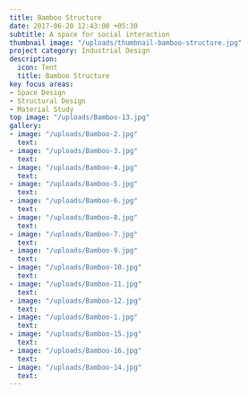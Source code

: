 ```yaml
---
title: Bamboo Structure
date: 2017-06-20 12:43:00 +05:30
subtitle: A space for social interaction
thumbnail image: "/uploads/thumbnail-bamboo-structure.jpg"
project category: Industrial Design
description:
  icon: Tent
  title: Bamboo Structure
key focus areas:
- Space Design
- Structural Design
- Material Study
top image: "/uploads/Bamboo-13.jpg"
gallery:
- image: "/uploads/Bamboo-2.jpg"
  text: 
- image: "/uploads/Bamboo-3.jpg"
  text: 
- image: "/uploads/Bamboo-4.jpg"
  text: 
- image: "/uploads/Bamboo-5.jpg"
  text: 
- image: "/uploads/Bamboo-6.jpg"
  text: 
- image: "/uploads/Bamboo-8.jpg"
  text: 
- image: "/uploads/Bamboo-7.jpg"
  text: 
- image: "/uploads/Bamboo-9.jpg"
  text: 
- image: "/uploads/Bamboo-10.jpg"
  text: 
- image: "/uploads/Bamboo-11.jpg"
  text: 
- image: "/uploads/Bamboo-12.jpg"
  text: 
- image: "/uploads/Bamboo-1.jpg"
  text: 
- image: "/uploads/Bamboo-15.jpg"
  text: 
- image: "/uploads/Bamboo-16.jpg"
  text: 
- image: "/uploads/Bamboo-14.jpg"
  text: 
---
```


